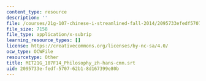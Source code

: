```yaml
---
content_type: resource
description: ''
file: /courses/21g-107-chinese-i-streamlined-fall-2014/2095733efedf570762b18d167399e80b_MIT21G_107F14_Philosophy_zh-hans-cmn.srt
file_size: 7158
file_type: application/x-subrip
learning_resource_types: []
license: https://creativecommons.org/licenses/by-nc-sa/4.0/
ocw_type: OCWFile
resourcetype: Other
title: MIT21G_107F14_Philosophy_zh-hans-cmn.srt
uid: 2095733e-fedf-5707-62b1-8d167399e80b
---
```

